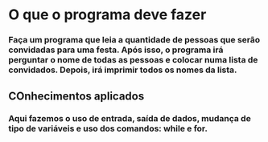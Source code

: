 # O que o programa deve fazer

### Faça um programa que leia a quantidade de pessoas que serão convidadas para uma festa. Após isso, o programa irá perguntar o nome de todas as pessoas e colocar numa lista de convidados. Depois, irá imprimir todos os nomes da lista.

## COnhecimentos aplicados

### Aqui fazemos o uso de entrada, saída de dados, mudança de tipo de variáveis e uso dos comandos: while e for.